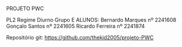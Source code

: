 PROJETO PWC

PL2 Regime Diurno
Grupo E
ALUNOS:
	Bernardo Marques nº 2241608
	Gonçalo Santos nº 2241605
	Ricardo Ferreira nº 2241874

Repositório git: https://github.com/thekid2005/projeto-PWC
